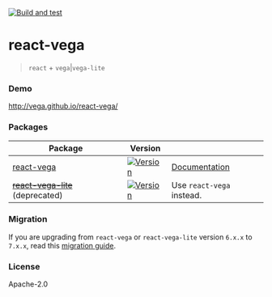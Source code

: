 [![Build and test](https://github.com/vega/react-vega/actions/workflows/test.yml/badge.svg)](https://github.com/vega/react-vega/actions/workflows/test.yml)

# react-vega

> `react` + `vega`|`vega-lite`

### Demo

http://vega.github.io/react-vega/

### Packages

| Package                                                                                                     | Version                                                                                                                     |                                                                                     |
| ----------------------------------------------------------------------------------------------------------- | --------------------------------------------------------------------------------------------------------------------------- | ----------------------------------------------------------------------------------- |
| [react-vega](https://github.com/vega/react-vega/tree/master/packages/react-vega)                            | [![Version](https://img.shields.io/npm/v/react-vega.svg?style=flat-square)](https://npmjs.org/package/react-vega)           | [Documentation](https://github.com/vega/react-vega/tree/master/packages/react-vega) |
| ~~[react-vega-lite](https://github.com/vega/react-vega/tree/master/packages/react-vega-lite)~~ (deprecated) | [![Version](https://img.shields.io/npm/v/react-vega-lite.svg?style=flat-square)](https://npmjs.org/package/react-vega-lite) | Use `react-vega` instead.                                                           |

### Migration

If you are upgrading from `react-vega` or `react-vega-lite` version `6.x.x` to `7.x.x`, read this
[migration guide](https://github.com/vega/react-vega/blob/master/CHANGELOG.md#-migration-guide).

### License

Apache-2.0

